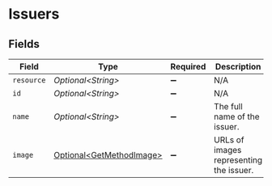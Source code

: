 # Issuers


## Fields

| Field                                                                  | Type                                                                   | Required                                                               | Description                                                            | Example                                                                |
| ---------------------------------------------------------------------- | ---------------------------------------------------------------------- | ---------------------------------------------------------------------- | ---------------------------------------------------------------------- | ---------------------------------------------------------------------- |
| `resource`                                                             | *Optional\<String>*                                                    | :heavy_minus_sign:                                                     | N/A                                                                    |                                                                        |
| `id`                                                                   | *Optional\<String>*                                                    | :heavy_minus_sign:                                                     | N/A                                                                    | ideal_ABNANL2A                                                         |
| `name`                                                                 | *Optional\<String>*                                                    | :heavy_minus_sign:                                                     | The full name of the issuer.                                           | ING Bank                                                               |
| `image`                                                                | [Optional\<GetMethodImage>](../../models/operations/GetMethodImage.md) | :heavy_minus_sign:                                                     | URLs of images representing the issuer.                                |                                                                        |